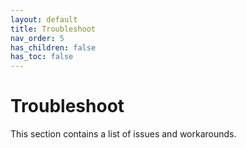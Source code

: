 ```yaml
---
layout: default
title: Troubleshoot
nav_order: 5
has_children: false
has_toc: false
---
```


# Troubleshoot

This section contains a list of issues and workarounds.
